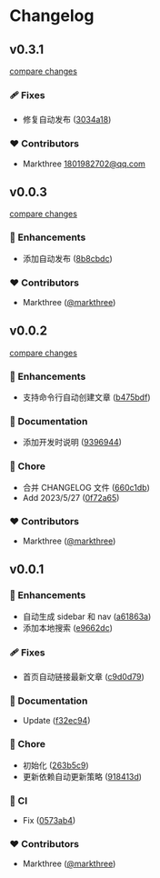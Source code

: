 # Changelog


## v0.3.1

[compare changes](https://github.com/markthree/cgxb/compare/v0.3.0...v0.3.1)


### 🩹 Fixes

  - 修复自动发布 ([3034a18](https://github.com/markthree/cgxb/commit/3034a18))

### ❤️  Contributors

- Markthree <1801982702@qq.com>

## v0.0.3

[compare changes](https://github.com/markthree/cgxb/compare/v0.2.0...v0.0.3)


### 🚀 Enhancements

  - 添加自动发布 ([8b8cbdc](https://github.com/markthree/cgxb/commit/8b8cbdc))

### ❤️  Contributors

- Markthree ([@markthree](http://github.com/markthree))

## v0.0.2

[compare changes](https://github.com/markthree/cgxb/compare/v0.0.1...v0.0.2)


### 🚀 Enhancements

  - 支持命令行自动创建文章 ([b475bdf](https://github.com/markthree/cgxb/commit/b475bdf))

### 📖 Documentation

  - 添加开发时说明 ([9396944](https://github.com/markthree/cgxb/commit/9396944))

### 🏡 Chore

  - 合并 CHANGELOG 文件 ([660c1db](https://github.com/markthree/cgxb/commit/660c1db))
  - Add 2023/5/27 ([0f72a65](https://github.com/markthree/cgxb/commit/0f72a65))

### ❤️  Contributors

- Markthree ([@markthree](http://github.com/markthree))

## v0.0.1


### 🚀 Enhancements

  - 自动生成 sidebar 和 nav ([a61863a](https://github.com/markthree/cgxb/commit/a61863a))
  - 添加本地搜索 ([e9662dc](https://github.com/markthree/cgxb/commit/e9662dc))

### 🩹 Fixes

  - 首页自动链接最新文章 ([c9d0d79](https://github.com/markthree/cgxb/commit/c9d0d79))

### 📖 Documentation

  - Update ([f32ec94](https://github.com/markthree/cgxb/commit/f32ec94))

### 🏡 Chore

  - 初始化 ([263b5c9](https://github.com/markthree/cgxb/commit/263b5c9))
  - 更新依赖自动更新策略 ([918413d](https://github.com/markthree/cgxb/commit/918413d))

### 🤖 CI

  - Fix ([0573ab4](https://github.com/markthree/cgxb/commit/0573ab4))

### ❤️  Contributors

- Markthree ([@markthree](http://github.com/markthree))

